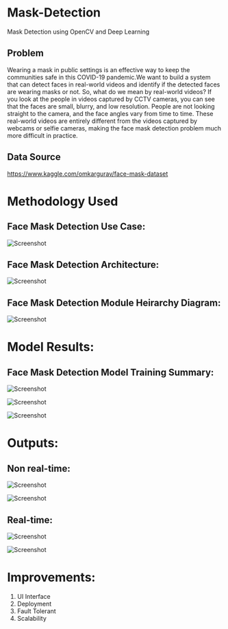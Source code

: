 # Mask-Detection

Mask Detection using OpenCV and Deep Learning

## Problem

Wearing a mask in public settings is an effective way to keep the communities safe in this COVID-19 pandemic.We want to build a system that can detect faces in real-world videos and identify if the detected faces are wearing masks or not. So, what do we mean by real-world videos? If you look at the people in videos captured by CCTV cameras, you can see that the faces are small, blurry, and low resolution. People are not looking straight to the camera, and the face angles vary from time to time. These real-world videos are entirely different from the videos captured by webcams or selfie cameras, making the face mask detection problem much more difficult in practice.


## Data Source 

https://www.kaggle.com/omkargurav/face-mask-dataset


# Methodology Used

## Face Mask Detection Use Case:

![Screenshot](images/Face_Mask_Detection_Usecase.png)


## Face Mask Detection Architecture:

![Screenshot](images/Face_Mask_Detection.png)


## Face Mask Detection Module Heirarchy Diagram:

![Screenshot](images/hierarchy.png)


# Model Results:

## Face Mask Detection Model Training Summary:

![Screenshot](images/accuracy.png)

![Screenshot](images/loss.png)

![Screenshot](images/cm.png)


# Outputs:

## Non real-time:

![Screenshot](images/masked1.png)

![Screenshot](images/unmasked1.png)

## Real-time:

![Screenshot](images/mask.png)

![Screenshot](images/unmask.png)





# Improvements:

1) UI Interface
2) Deployment
3) Fault Tolerant
4) Scalability


